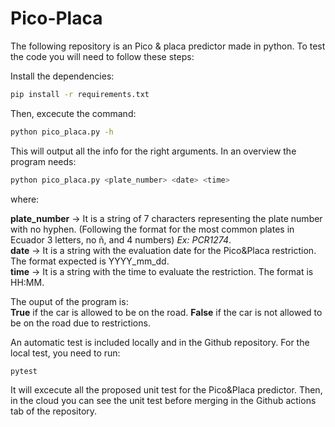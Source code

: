 # Pico-Placa
The following repository is an Pico & placa predictor made in python.
To test the code you will need to follow these steps:

Install the dependencies:
```bash
pip install -r requirements.txt
```
Then, excecute the command:
```bash
python pico_placa.py -h
```
This will output all the info for the right arguments. In an overview
the program needs:
```bash
python pico_placa.py <plate_number> <date> <time>
```
where:

**plate_number** -> It is a string of 7 characters representing the plate number with no hyphen. (Following the format for the most common plates in Ecuador 3 letters, no ñ, and 4 numbers) *Ex: PCR1274*. \
**date** -> It is a string with the evaluation date for the Pico&Placa restriction. The format expected is YYYY_mm_dd.\
**time** -> It is a string with the time to evaluate the restriction. The format is HH:MM.

The ouput of the program is:\
**True** if the car is allowed to be on the road.
**False** if the car is not allowed to be on the road due to restrictions.

An automatic test is included locally and in the Github repository. For the local test, you need to run:
```bash
pytest
```
It will excecute all the proposed unit test for the Pico&Placa predictor. Then, in the cloud you can see the unit test before merging in the Github actions tab of the repository. 

